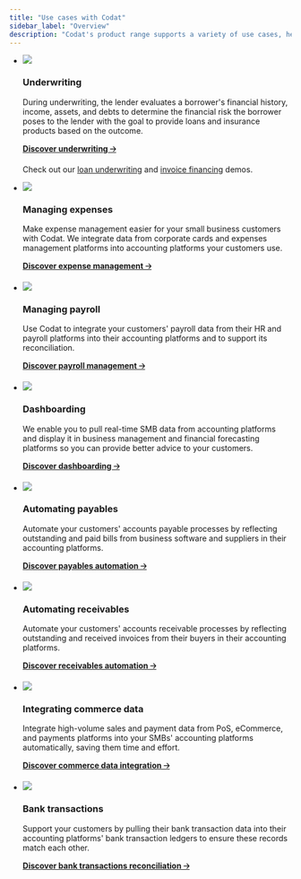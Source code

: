 ```yaml
---
title: "Use cases with Codat"
sidebar_label: "Overview"
description: "Codat's product range supports a variety of use cases, helping you simplify and automate your processes and improving your customers' digital experience"
---
```


<ul className="card-container">
  <li className="card">
    <div className="header">
      <img
        src="/img/use-cases/summary-pages/logo-lending.svg"
        className="icon"
      />
    </div>
    <p><h3><b>Underwriting</b></h3></p>
    <p>
      During underwriting, the lender evaluates a borrower's financial history, income, assets, and debts to determine the financial risk the borrower poses to the lender with the goal to provide loans and insurance products based on the outcome. 
    </p>
    <p>
      <a href="/usecases/summary/underwriting"><b>Discover underwriting 🡢</b></a>
    </p>    
    <p>
      Check out our <a href="/assess/guides/underwriting/introduction">loan underwriting</a> and <a href="/assess/guides/underwriting/introduction">invoice financing</a> demos.
    </p>
  </li>
  <li className="card">
    <div className="header">
      <img
        src="/img/use-cases/summary-pages/logo-sync-expenses.svg"
        className="icon"
      />
      </div>
      <p><h3><b>Managing expenses</b></h3></p>
    <p>
      Make expense management easier for your small business customers with Codat. We integrate data from corporate cards and expenses management platforms into accounting platforms your customers use.
    </p>
    <p>
      <a href="/usecases/summary/managing-expenses.md"><b>Discover expense management 🡢</b></a>
    </p>    
  </li>
  <li className="card">
    <div className="header">
      <img
        src="/img/use-cases/summary-pages/logo-payroll.svg"
        className="icon"
      />
      </div>
      <p><h3><b>Managing payroll</b></h3></p>
    <p>
      Use Codat to integrate your customers' payroll data from their HR and payroll platforms into their accounting platforms and to support its reconciliation.
    </p>
    <p>
      <a href="/usecases/summary/managing-payroll"><b>Discover payroll management 🡢</b></a>
    </p> 
  </li>
  <li className="card">
    <div className="header">
      <img
        src="/img/use-cases/summary-pages/logo-dashboarding.svg"
        className="icon"
      />
      </div>
      <p><h3><b>Dashboarding</b></h3></p>
    <p>
      We enable you to pull real-time SMB data from accounting platforms and display it in business management and financial forecasting platforms so you can provide better advice to your customers.
    </p>
    <p>
      <a href="/usecases/summary/dashboarding"><b>Discover dashboarding 🡢</b></a>
    </p>
  </li>
  <li className="card">
    <div className="header">
      <img
        src="/img/use-cases/summary-pages/logo-accounts-payable.svg"
        className="icon"
      />
      </div>
      <p><h3><b>Automating payables</b></h3></p>
    <p>
      Automate your customers' accounts payable processes by reflecting outstanding and paid bills from business software and suppliers in their accounting platforms. 
    </p>
    <p>
      <a href="/usecases/summary/automating-payables"><b>Discover payables automation 🡢</b></a>
    </p>
  </li>
  <li className="card">
    <div className="header">
      <img
        src="/img/use-cases/summary-pages/logo-accounts-receivable.svg"
        className="icon"
      />
      </div>
      <p><h3><b>Automating receivables</b></h3></p>
    <p>
      Automate your customers' accounts receivable processes by reflecting outstanding and received invoices from their buyers in their accounting platforms.
    </p>
    <p>
      <a href="/usecases/summary/automating-receivables"><b>Discover receivables automation 🡢</b></a>
    </p>
  </li>
  <li className="card">
    <div className="header">
      <img
        src="/img/use-cases/summary-pages/logo-sync-commerce.svg"
        className="icon"
      />
      </div>
      <p><h3><b>Integrating commerce data</b></h3></p>
    <p>
      Integrate high-volume sales and payment data from PoS, eCommerce, and payments platforms into your SMBs' accounting platforms automatically, saving them time and effort.
    </p>
    <p>
      <a href="/usecases/summary/integrating-commerce-data"><b>Discover commerce data integration 🡢</b></a>
    </p>
  </li>
    <li className="card">
    <div className="header">
      <img
        src="/img/use-cases/summary-pages/logo-pull-push.svg"
        className="icon"
      />
      </div>
      <p><h3><b>Bank transactions</b></h3></p>
    <p>
      Support your customers by pulling their bank transaction data into their accounting platforms' bank transaction ledgers to ensure these records match each other.
    </p>
    <p>
      <a href="/usecases/summary/reconciling-bank-transactions.md"><b>Discover bank transactions reconciliation 🡢</b></a>
    </p>
  </li>
</ul>